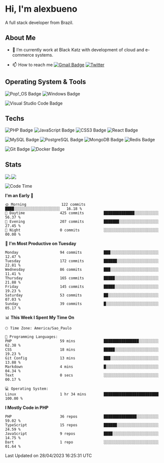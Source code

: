 # Hi, I'm alexbueno

A full stack developer from Brazil.

## About Me

- 🌱 I’m currently work at Black Katz with development of cloud and e-commerce systems.

- 📫 How to reach me [![Gmail Badge](https://img.shields.io/badge/-gmail-c14438?style=for-the-badge&logo=Gmail&logoColor=ffffff)](mailto:alexsandrofbueno@gmail.com) [![Twitter](https://img.shields.io/badge/twitter-1DA1F2.svg?style=for-the-badge&logo=twitter&logoColor=ffffff)](https://twitter.com/Alex_Bueno_7)

## Operating System & Tools

![Pop!_OS Badge](https://img.shields.io/badge/Pop!__OS-48B9C7?logo=popos&logoColor=fff&style=flat)
![Windows Badge](https://img.shields.io/badge/Windows-0078D6?logo=windows&logoColor=fff&style=flat)

![Visual Studio Code Badge](https://img.shields.io/badge/Visual%20Studio%20Code-007ACC?logo=visualstudiocode&logoColor=fff&style=flat)

## Techs

![PHP Badge](https://img.shields.io/badge/PHP-777BB4?logo=php&logoColor=fff&style=flat)
![JavaScript Badge](https://img.shields.io/badge/JavaScript-F7DF1E?logo=javascript&logoColor=000&style=flat)
![CSS3 Badge](https://img.shields.io/badge/CSS3-1572B6?logo=css3&logoColor=fff&style=flat)
![React Badge](https://img.shields.io/badge/React-61DAFB?logo=react&logoColor=000&style=flat)

![MySQL Badge](https://img.shields.io/badge/MySQL-4479A1?logo=mysql&logoColor=fff&style=flat)
![PostgreSQL Badge](https://img.shields.io/badge/PostgreSQL-4169E1?logo=postgresql&logoColor=fff&style=flat)
![MongoDB Badge](https://img.shields.io/badge/MongoDB-47A248?logo=mongodb&logoColor=fff&style=flat)
![Redis Badge](https://img.shields.io/badge/Redis-DC382D?logo=redis&logoColor=fff&style=flat)

![Git Badge](https://img.shields.io/badge/Git-F05032?logo=git&logoColor=fff&style=flat)
![Docker Badge](https://img.shields.io/badge/Docker-2496ED?logo=docker&logoColor=fff&style=flat)


## Stats

<a href="https://github.com/anuraghazra/github-readme-stats">
  <img align="center" src="https://github-readme-stats.vercel.app/api?username=alexbueno7&hide=contribs,prs&show_icons=true&theme=radical" />
</a>
<a href="https://github.com/anuraghazra/convoychat">
  <img align="center" src="https://github-readme-stats.vercel.app/api/top-langs/?username=alexbueno7" />
</a>

<!--START_SECTION:waka-->
![Code Time](http://img.shields.io/badge/Code%20Time-723%20hrs%2049%20mins-blue)

**I'm an Early 🐤** 

```text
🌞 Morning                122 commits         ████░░░░░░░░░░░░░░░░░░░░░   16.18 % 
🌆 Daytime                425 commits         ██████████████░░░░░░░░░░░   56.37 % 
🌃 Evening                207 commits         ███████░░░░░░░░░░░░░░░░░░   27.45 % 
🌙 Night                  0 commits           ░░░░░░░░░░░░░░░░░░░░░░░░░   00.00 % 
```
📅 **I'm Most Productive on Tuesday** 

```text
Monday                   94 commits          ███░░░░░░░░░░░░░░░░░░░░░░   12.47 % 
Tuesday                  172 commits         ██████░░░░░░░░░░░░░░░░░░░   22.81 % 
Wednesday                86 commits          ███░░░░░░░░░░░░░░░░░░░░░░   11.41 % 
Thursday                 165 commits         █████░░░░░░░░░░░░░░░░░░░░   21.88 % 
Friday                   145 commits         █████░░░░░░░░░░░░░░░░░░░░   19.23 % 
Saturday                 53 commits          ██░░░░░░░░░░░░░░░░░░░░░░░   07.03 % 
Sunday                   39 commits          █░░░░░░░░░░░░░░░░░░░░░░░░   05.17 % 
```


📊 **This Week I Spent My Time On** 

```text
🕑︎ Time Zone: America/Sao_Paulo

💬 Programming Languages: 
PHP                      59 mins             ████████████████░░░░░░░░░   62.38 % 
CSS                      18 mins             █████░░░░░░░░░░░░░░░░░░░░   19.23 % 
Git Config               13 mins             ███░░░░░░░░░░░░░░░░░░░░░░   13.88 % 
Markdown                 4 mins              █░░░░░░░░░░░░░░░░░░░░░░░░   04.34 % 
Text                     0 secs              ░░░░░░░░░░░░░░░░░░░░░░░░░   00.17 % 

💻 Operating System: 
Linux                    1 hr 34 mins        █████████████████████████   100.00 % 
```

**I Mostly Code in PHP** 

```text
PHP                      36 repos            ███████████████░░░░░░░░░░   59.02 % 
TypeScript               15 repos            ██████░░░░░░░░░░░░░░░░░░░   24.59 % 
JavaScript               9 repos             ████░░░░░░░░░░░░░░░░░░░░░   14.75 % 
Dart                     1 repo              ░░░░░░░░░░░░░░░░░░░░░░░░░   01.64 % 
```




 Last Updated on 28/04/2023 16:25:31 UTC
<!--END_SECTION:waka-->
